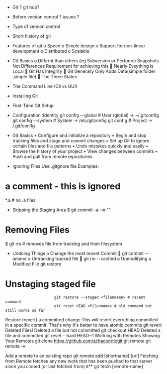 -	Git ? git hub?
-	Before version control ? issues ?
-	Type of version control
-	Short history of git 
-	Features of git 
o	Speed
o	Simple design
o	Support for non-linear development
o	Distributed
o	Scalable
-	Git Basics
o	Differnt than others (eg Subversion or Perforce) Snapshots Not Differences
Requirement for achieving this 
	Nearly Eveything is Local
	Git Has Integrity
	Git Generally Only Adds Data(simple folder ,simple file)
	The Three States
 

-	The Command Line (Cli vs GUI)
-	Installing Git
-	First-Time Git Setup
-	Configuration :Identity
           git config --global # User (global) -> ~/.gitconfig
           git config --system # System -> /etc/gitconfig
           git config  # Project -> /.git/conifg
-	Git Basics
•	Configure and initialize a repository
•	Begin and stop tracking files and stage and commit changes
•	Set up Git to ignore certain files and file patterns
•	Undo mistakes quickly and easily
•	Browse the history of your project
•	View changes between commits
•	Push and pull from remote repositories
 
-	Ignoring Files
Use .gitgnore file
Examples:
# a comment - this is ignored
*.a # no .a files
- Skipping the Staging Area
$ git commit -a -m "<msg>"

# Removing Files
$ git rm <filename> # removes file from tracking and from filesystem
-	Undoing Things
o	Change the most recent Commit
	git commit --amend
o	Untracking tracked file
	git rm --cached <filename>
o	Unmodifying a Modified File
 git restore <filename>
  #                    Unstaging staged file
                          git restore --staged <filenmame> # recent command
                          git reset HEAD <filenmame> # old command but still works so far        
 Restore (revert) a committed change
This will revert everything committed in a specific commit. That's why it's better to have atomic commits
 git revert <commitrefs>
Deleted Files!
Deleted a file but not committed
git checkout HEAD <filename>
Deleted a file and committed
 git reset --hard HEAD~1
Working with Remotes
Showing Your Remotes
                           git clone https://github.com/schacon/ticgit
git remote
 git remote -v

Add a remote to an existing repo
git remote add [shortname] [url]
Fetching from Remote
fetches any new work that has been pushed to
that server since you cloned (or last fetched from) it**
git fetch [remote-name]

            
